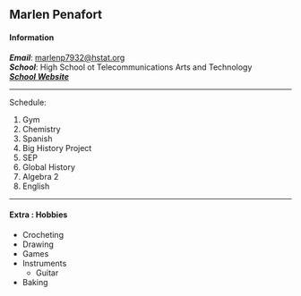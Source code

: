 
## Marlen Penafort
#### Information 
***Email***: marlenp7932@hstat.org  
***School***: High School ot Telecommunications Arts and Technology  
***[School Website](https://www.hstat.org)***

---

Schedule:
1. Gym
2. Chemistry
3. Spanish
4. Big History Project
5. SEP
6. Global History
7. Algebra 2
8. English

---

#### Extra : Hobbies
* Crocheting
* Drawing
* Games 
* Instruments 
    * Guitar
* Baking
